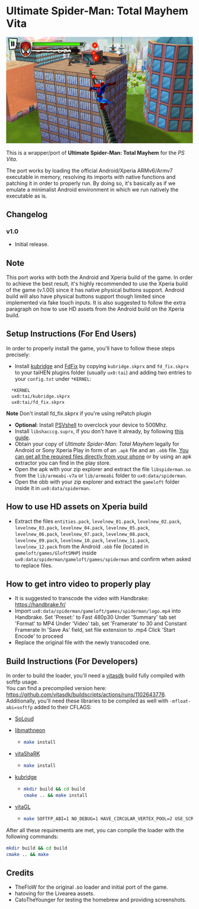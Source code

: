 # Ultimate Spider-Man: Total Mayhem Vita

<p align="center"><img src="./screenshots/game.png"></p>

This is a wrapper/port of <b>Ultimate Spider-Man: Total Mayhem</b> for the *PS Vita*.

The port works by loading the official Android/Xperia ARMv6/Armv7 executable in memory, resolving its imports with native functions and patching it in order to properly run.
By doing so, it's basically as if we emulate a minimalist Android environment in which we run natively the executable as is.

## Changelog

### v1.0

- Initial release.

## Note

This port works with both the Android and Xperia build of the game. In order to achieve the best result, it's highly recommended to use the Xperia build of the game (v.1.00) since it has native physical buttons support. Android build will also have physical buttons support though limited since implemented via fake touch inputs.
It is also suggested to follow the extra paragraph on how to use HD assets from the Android build on the Xperia build.

## Setup Instructions (For End Users)

In order to properly install the game, you'll have to follow these steps precisely:

- Install [kubridge](https://github.com/TheOfficialFloW/kubridge/releases/) and [FdFix](https://github.com/TheOfficialFloW/FdFix/releases/) by copying `kubridge.skprx` and `fd_fix.skprx` to your taiHEN plugins folder (usually `ux0:tai`) and adding two entries to your `config.txt` under `*KERNEL`:
  
```
  *KERNEL
  ux0:tai/kubridge.skprx
  ux0:tai/fd_fix.skprx
```

**Note** Don't install fd_fix.skprx if you're using rePatch plugin

- **Optional**: Install [PSVshell](https://github.com/Electry/PSVshell/releases) to overclock your device to 500Mhz.
- Install `libshacccg.suprx`, if you don't have it already, by following [this guide](https://samilops2.gitbook.io/vita-troubleshooting-guide/shader-compiler/extract-libshacccg.suprx).
- Obtain your copy of *Ultimate Spider-Man: Total Mayhem* legally for Android or Sony Xperia Play in form of an `.apk` file and an `.obb` file. [You can get all the required files directly from your phone](https://stackoverflow.com/questions/11012976/how-do-i-get-the-apk-of-an-installed-app-without-root-access) or by using an apk extractor you can find in the play store.
- Open the apk with your zip explorer and extract the file `libspiderman.so` from the `lib/armeabi-v7a` or `lib/armeabi` folder to `ux0:data/spiderman`. 
- Open the obb with your zip explorer and extract the `gameloft` folder inside it in `ux0:data/spiderman`.

## How to use HD assets on Xperia build

- Extract the files `entities.pack`, `levelnew_01.pack`, `levelnew_02.pack`, `levelnew_03.pack`, `levelnew_04.pack`, `levelnew_05.pack`, `levelnew_06.pack`, `levelnew_07.pack`, `levelnew_08.pack`, `levelnew_09.pack`, `levelnew_10.pack`, `levelnew_11.pack`, `levelnew_12.pack` from the Android `.obb` file (located in `gameloft/games/GloftSMHP`) inside `ux0:data/spiderman/gameloft/games/spiderman` and confirm when asked to replace files.

## How to get intro video to properly play

- It is suggested to transcode the video with Handbrake: https://handbrake.fr/
- Import `ux0:data/spiderman/gameloft/games/spiderman/logo.mp4` into Handbrake.
    Set 'Preset:' to Fast 480p30
    Under 'Summary' tab set 'Format' to MP4
    Under 'Video' tab, set 'Framerate' to 30 and Constant Framerate
    In 'Save As' field, set file extension to .mp4
    Click 'Start Encode' to proceed
- Replace the original file with the newly transcoded one.

## Build Instructions (For Developers)

In order to build the loader, you'll need a [vitasdk](https://github.com/vitasdk) build fully compiled with softfp usage.  
You can find a precompiled version here: https://github.com/vitasdk/buildscripts/actions/runs/1102643776.  
Additionally, you'll need these libraries to be compiled as well with `-mfloat-abi=softfp` added to their CFLAGS:

- [SoLoud](https://github.com/vitasdk/packages/blob/master/soloud/VITABUILD)

- [libmathneon](https://github.com/Rinnegatamante/math-neon)

  - ```bash
    make install
    ```

- [vitaShaRK](https://github.com/Rinnegatamante/vitaShaRK)

  - ```bash
    make install
    ```

- [kubridge](https://github.com/TheOfficialFloW/kubridge)

  - ```bash
    mkdir build && cd build
    cmake .. && make install
    ```

- [vitaGL](https://github.com/Rinnegatamante/vitaGL)

  - ````bash
    make SOFTFP_ABI=1 NO_DEBUG=1 HAVE_CIRCULAR_VERTEX_POOL=2 USE_SCRATCH_MEM=1 DISABLE_FFP_MULTITEXTURE=1 install
    ````

After all these requirements are met, you can compile the loader with the following commands:

```bash
mkdir build && cd build
cmake .. && make
```

## Credits

- TheFloW for the original .so loader and initial port of the game.
- hatoving for the Livearea assets.
- CatoTheYounger for testing the homebrew and providing screenshots.
